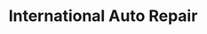 ---
title: "International Auto Repair"
url: /sayreville/international-auto-repair/
shop: car repair
---
